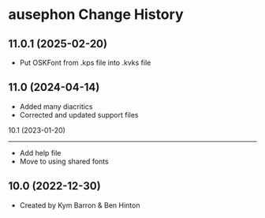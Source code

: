 ausephon Change History
====================

11.0.1 (2025-02-20)
------------------
* Put OSKFont from .kps file into .kvks file

11.0 (2024-04-14)
----------------
* Added many diacritics
* Corrected and updated support files

10.1 (2023-01-20)

----------------
* Add help file
* Move to using shared fonts

10.0 (2022-12-30)
----------------
* Created by Kym Barron & Ben Hinton
